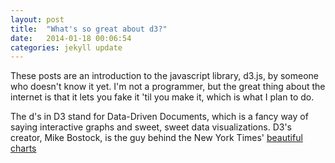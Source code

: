 ```yaml
---
layout: post
title:  "What's so great about d3?"
date:   2014-01-18 00:06:54
categories: jekyll update
---
```

These posts are an introduction to the javascript library, d3.js, by someone who doesn't know it yet. I'm not a programmer, but the great thing about the internet is that it lets you fake it 'til you make it, which is what I plan to do. 

The d's in D3 stand for Data-Driven Documents, which is a fancy way of saying interactive graphs and sweet, sweet data visualizations. D3's creator, Mike Bostock, is the guy behind the New York Times' [beautiful charts][nyt]

[nyt]: http://newyorktimes.com
